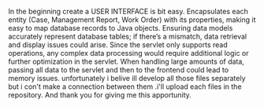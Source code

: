 In the  beginning create a USER INTERFACE is bit easy.
Encapsulates each entity (Case, Management Report, Work Order) with its properties, making it easy to map database records to Java objects.
Ensuring data models accurately represent database tables; if there’s a mismatch, data retrieval and display issues could arise.
Since the servlet only supports read operations, any complex data processing would require additional logic or further optimization in the servlet.
When handling large amounts of data, passing all data to the servlet and then to the frontend could lead to memory issues.
unfortunately i belive ill develop all those files separately but i con't make a connection between them .i'll
upload each files in the repository.
And thank you for giving me this apportunity.
